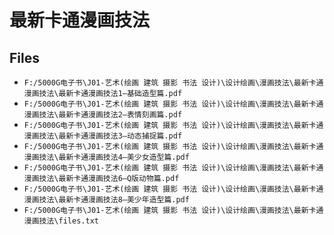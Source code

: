 # 最新卡通漫画技法

## Files

- `F:/5000G电子书\J01-艺术(绘画 建筑 摄影 书法 设计)\设计绘画\漫画技法\最新卡通漫画技法\最新卡通漫画技法1—基础造型篇.pdf`
- `F:/5000G电子书\J01-艺术(绘画 建筑 摄影 书法 设计)\设计绘画\漫画技法\最新卡通漫画技法\最新卡通漫画技法2—表情刻画篇.pdf`
- `F:/5000G电子书\J01-艺术(绘画 建筑 摄影 书法 设计)\设计绘画\漫画技法\最新卡通漫画技法\最新卡通漫画技法3—动态捕捉篇.pdf`
- `F:/5000G电子书\J01-艺术(绘画 建筑 摄影 书法 设计)\设计绘画\漫画技法\最新卡通漫画技法\最新卡通漫画技法4—美少女造型篇.pdf`
- `F:/5000G电子书\J01-艺术(绘画 建筑 摄影 书法 设计)\设计绘画\漫画技法\最新卡通漫画技法\最新卡通漫画技法6—Q版动物篇.pdf`
- `F:/5000G电子书\J01-艺术(绘画 建筑 摄影 书法 设计)\设计绘画\漫画技法\最新卡通漫画技法\最新卡通漫画技法8—美少年造型篇.pdf`
- `F:/5000G电子书\J01-艺术(绘画 建筑 摄影 书法 设计)\设计绘画\漫画技法\最新卡通漫画技法\files.txt`
